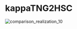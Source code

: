 # kappaTNG2HSC
![comparison_realization_10](https://user-images.githubusercontent.com/8260438/160880718-ef285e7c-d5b3-4ded-983a-ee38f935427f.png)
 

